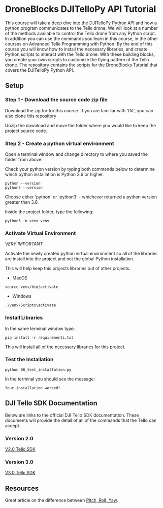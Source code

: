 # DroneBlocks DJITelloPy API Tutorial

This course will take a deep dive into the DJITelloPy Python API and how a python program communicates to the Tello drone.  We will look at a number of the methods available to control the Tello drone from any Python script.  In addition you can use the commands you learn in this course, in the other courses on Advanced Tello Programming with Python.  By the end of this course you will know how to install the necessary libraries, and create Python scripts to interact with the Tello drone.  With these building blocks, you create your own scripts to customize the flying pattern of the Tello drone.
The repository contains the scripts for the DroneBlocks Tutorial that covers the DJITelloPy Python API.

## Setup

### Step 1 - Download the source code zip file

Download the zip for for this course.  If you are familiar with 'Git', you can also clone this repository

Unzip the download and move the folder where you would like to keep the project source code.

### Step 2 - Create a python virtual environment

Open a terminal window and change directory to where you saved the folder from above.

Check your python version by typing both commands below to determine which python installation is Python 3.6 or higher.

```shell
python --version
python3 --version
```

Choose either 'python' or 'python3' - whichever returned a python version greater than 3.6.


Inside the project folder, type the following:

```shell
python3 -m venv venv
```

### Activate Virtual Environment

*VERY IMPORTANT*

Activate the newly created python virtual environment so all of the libraries are install into the project and not the global Python installation.

This will help keep this projects libraries out of other projects.

* MacOS
```shell
source venv/bin/activate
```

* Windows
```shell
.\venv\Scripts\activate
```

### Install Libraries

In the same terminal window type:

```shell
pip install -r requirements.txt
```

This will install all of the necessary libraries for this project.

### Test the Installation

```shell
python 00_test_installation.py
```

In the terminal you should see the message: 

```shell
Your installation worked!
```

## DJI Tello SDK Documentation
Below are links to the official DJI Tello SDK documentation.  These documents will provide the detail of all of the commands that the Tello can accept.


### Version 2.0

[V2.0 Tello SDK](https://dl-cdn.ryzerobotics.com/downloads/Tello/Tello%20SDK%202.0%20User%20Guide.pdf)

### Version 3.0

[V3.0 Tello SDK](https://dl.djicdn.com/downloads/RoboMaster+TT/Tello_SDK_3.0_User_Guide_en.pdf)


## Resources

Great article on the difference between [Pitch, Roll, Yaw](https://emissarydrones.com/what-is-roll-pitch-and-yaw).
